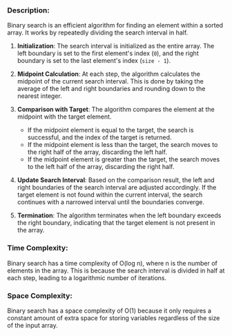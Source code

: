 ### Description:

Binary search is an efficient algorithm for finding an element within a sorted array. It works by repeatedly dividing the search interval in half. 

1. **Initialization**: The search interval is initialized as the entire array. The left boundary is set to the first element's index (`0`), and the right boundary is set to the last element's index (`size - 1`).

2. **Midpoint Calculation**: At each step, the algorithm calculates the midpoint of the current search interval. This is done by taking the average of the left and right boundaries and rounding down to the nearest integer. 

3. **Comparison with Target**: The algorithm compares the element at the midpoint with the target element.
   - If the midpoint element is equal to the target, the search is successful, and the index of the target is returned.
   - If the midpoint element is less than the target, the search moves to the right half of the array, discarding the left half.
   - If the midpoint element is greater than the target, the search moves to the left half of the array, discarding the right half.

4. **Update Search Interval**: Based on the comparison result, the left and right boundaries of the search interval are adjusted accordingly. If the target element is not found within the current interval, the search continues with a narrowed interval until the boundaries converge.

5. **Termination**: The algorithm terminates when the left boundary exceeds the right boundary, indicating that the target element is not present in the array.

### Time Complexity:
Binary search has a time complexity of O(log n), where n is the number of elements in the array. This is because the search interval is divided in half at each step, leading to a logarithmic number of iterations.

### Space Complexity:
Binary search has a space complexity of O(1) because it only requires a constant amount of extra space for storing variables regardless of the size of the input array.
